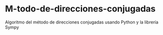# M-todo-de-direcciones-conjugadas
Algoritmo del método de direcciones conjugadas usando Python y la librería Sympy
